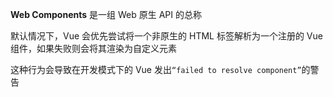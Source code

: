 **Web Components** 是一组 Web 原生 API 的总称

默认情况下，Vue 会优先尝试将一个非原生的 HTML 标签解析为一个注册的 Vue 组件，如果失败则会将其渲染为自定义元素

这种行为会导致在开发模式下的 Vue 发出`“failed to resolve component”`的警告

